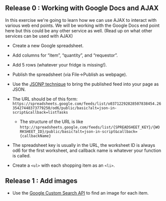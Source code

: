 ## Release 0 : Working with Google Docs and AJAX 

In this exercise we're going to learn how we can use AJAX to interact with various web end points. We will be working with the Google Docs end point here but this could be any other service as well. (Read up on what other services can be used with AJAX)

- Create a new Google spreadsheet.
- Add columns for “item”, “quantity”, and “requestor”.
- Add 5 rows (whatever your fridge is missing!).
- Publish the spreadsheet (via File->Publish as webpage).
- Use the [JSONP technique](https://stackoverflow.com/questions/2067472/what-is-jsonp-all-about) to bring the published feed into your page as JSON.
- The URL should be of this form: `https://spreadsheets.google.com/feeds/list/o03712292828507838454.2635427448373779250/od6/public/basic?alt=json-in-script&callback=listTasks`
    - The structure of the URL is like `http://spreadsheets.google.com/feeds/list/{SPREADSHEET_KEY}/{WORKSHEET_ID}/public/basic?alt=json-in-script&callback={callbackName}`

- The spreadsheet key is usually in the URL, the worksheet ID is always od6 for the first worksheet, and callback name is whatever your function is called.

- Create a `<ul>` with each shopping item as an `<li>`.

## Release 1 : Add images
- Use the [Google Custom Search API](https://developers.google.com/custom-search/) to find an image for each item.

